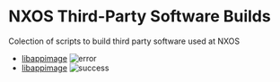 # NXOS Third-Party Software Builds
Colection of scripts to build third party software used at NXOS


- [libappimage](https://github.com/AppImage/AppImageKit) ![error](https://raw.githubusercontent.com/nomad-desktop/nxos-third-party-build/master/res/emblem-error.svg)
- [libappimage](https://github.com/AppImage/AppImageKit) ![success](https://raw.githubusercontent.com/nomad-desktop/nxos-third-party-build/master/res/emblem-checked.svg)
